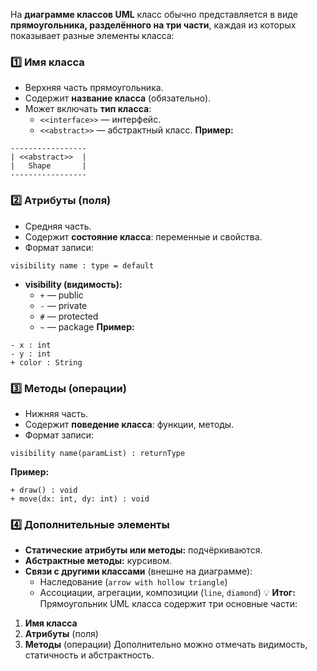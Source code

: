 На **диаграмме классов UML** класс обычно представляется в виде **прямоугольника, разделённого на три части**, каждая из которых показывает разные элементы класса:
### 1️⃣ Имя класса
- Верхняя часть прямоугольника.
- Содержит **название класса** (обязательно).
- Может включать **тип класса**:
    - `<<interface>>` — интерфейс.
    - `<<abstract>>` — абстрактный класс.
**Пример:**
```
-----------------
| <<abstract>>  |
|   Shape       |
-----------------
```
### 2️⃣ Атрибуты (поля)
- Средняя часть.
- Содержит **состояние класса**: переменные и свойства.
- Формат записи:
```
visibility name : type = default
```
- **visibility (видимость):**
    - `+` — public
    - `-` — private
    - `#` — protected
    - `~` — package
**Пример:**
```
- x : int
- y : int
+ color : String
```
### 3️⃣ Методы (операции)
- Нижняя часть.
- Содержит **поведение класса**: функции, методы.
- Формат записи:
```
visibility name(paramList) : returnType
```
**Пример:**
```
+ draw() : void
+ move(dx: int, dy: int) : void
```
### 4️⃣ Дополнительные элементы
- **Статические атрибуты или методы:** подчёркиваются.
- **Абстрактные методы:** курсивом.
- **Связи с другими классами** (внешне на диаграмме):
    - Наследование (`arrow with hollow triangle`)
    - Ассоциации, агрегации, композиции (`line`, `diamond`)
💡 **Итог:**  
Прямоугольник UML класса содержит три основные части:
1. **Имя класса**
2. **Атрибуты** (поля)
3. **Методы** (операции)
Дополнительно можно отмечать видимость, статичность и абстрактность.